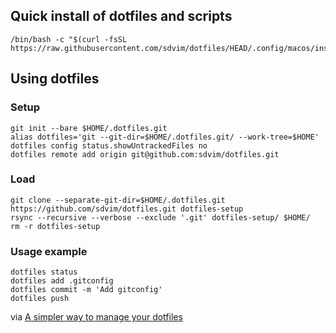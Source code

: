 ## Quick install of dotfiles and scripts

```console
/bin/bash -c "$(curl -fsSL https://raw.githubusercontent.com/sdvim/dotfiles/HEAD/.config/macos/install.sh)"
```

## Using dotfiles

### Setup
```console
git init --bare $HOME/.dotfiles.git
alias dotfiles='git --git-dir=$HOME/.dotfiles.git/ --work-tree=$HOME'
dotfiles config status.showUntrackedFiles no
dotfiles remote add origin git@github.com:sdvim/dotfiles.git
```

### Load
```console
git clone --separate-git-dir=$HOME/.dotfiles.git https://github.com/sdvim/dotfiles.git dotfiles-setup
rsync --recursive --verbose --exclude '.git' dotfiles-setup/ $HOME/
rm -r dotfiles-setup
```

### Usage example
```console
dotfiles status
dotfiles add .gitconfig
dotfiles commit -m 'Add gitconfig'
dotfiles push
```

via [A simpler way to manage your dotfiles](https://www.anand-iyer.com/blog/2018/a-simpler-way-to-manage-your-dotfiles.html)
